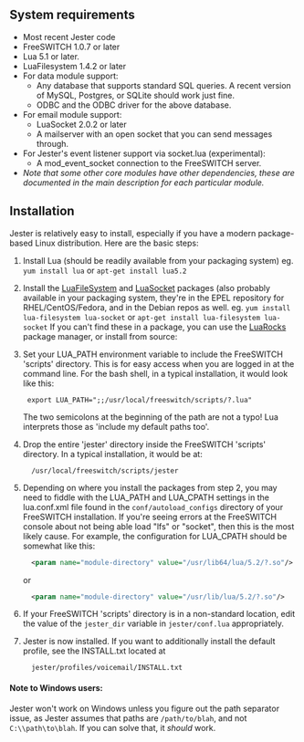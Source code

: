 ## System requirements
 * Most recent Jester code
 * FreeSWITCH 1.0.7 or later
 * Lua 5.1 or later.
 * LuaFilesystem 1.4.2 or later
 * For data module support:
    * Any database that supports standard SQL queries. A recent version of
      MySQL, Postgres, or SQLite should work just fine.
    * ODBC and the ODBC driver for the above database.
 * For email module support:
    * LuaSocket 2.0.2 or later
    * A mailserver with an open socket that you can send messages through.
 * For Jester's event listener support via socket.lua (experimental):
    * A mod_event_socket connection to the FreeSWITCH server.
 * *Note that some other core modules have other dependencies, these are
    documented in the main description for each particular module.*

## Installation
Jester is relatively easy to install, especially if you have a modern package-based Linux distribution.  Here are the basic steps:

1. Install Lua (should be readily available from your packaging system)
   eg. ```yum install lua``` or ```apt-get install lua5.2```

2. Install the [LuaFileSystem](http://keplerproject.github.com/luafilesystem)
   and [LuaSocket](http://w3.impa.br/~diego/software/luasocket) packages (also
   probably available in your packaging system, they're in the EPEL repository for
   RHEL/CentOS/Fedora, and in the Debian repos as well. eg.
   ```yum install lua-filesystem lua-socket``` or ```apt-get install
   lua-filesystem lua-socket```
   If you can't find these in a package, you can use the
   [LuaRocks](http://luarocks.org) package manager, or install from source:

3. Set your LUA_PATH environment variable to include the FreeSWITCH 'scripts'
   directory.  This is for easy access when you are logged in at the command
   line.  For the bash shell, in a typical installation, it would look like
   this:
    ```
     export LUA_PATH=";;/usr/local/freeswitch/scripts/?.lua"
    ```


   The two semicolons at the beginning of the path are not a typo!  Lua
   interprets those as 'include my default paths too'.

4. Drop the entire 'jester' directory inside the FreeSWITCH 'scripts'
   directory.  In a typical installation, it would be at:

    ```
      /usr/local/freeswitch/scripts/jester
    ```



5. Depending on where you install the packages from step 2, you may need to
   fiddle with the LUA_PATH and LUA_CPATH settings in the lua.conf.xml file
   found in the ```conf/autoload_configs``` directory of your FreeSWITCH
   installation.
   If you're seeing errors at the FreeSWITCH console about not being able
   load "lfs" or "socket", then this is the most likely cause.
   For example, the configuration for LUA_CPATH should be somewhat like this:


    ```xml
      <param name="module-directory" value="/usr/lib64/lua/5.2/?.so"/>
    ```
   or

    ```xml
      <param name="module-directory" value="/usr/lib/lua/5.2/?.so"/>
    ```



6. If your FreeSWITCH 'scripts' directory is in a non-standard location, edit
   the value of the ```jester_dir``` variable in ```jester/conf.lua```
   appropriately.

7. Jester is now installed.  If you want to additionally install the default
   profile, see the INSTALL.txt located at

    ```
      jester/profiles/voicemail/INSTALL.txt
    ```


#### Note to Windows users:
  Jester won't work on Windows unless you figure out the path separator
  issue, as Jester assumes that paths are ```/path/to/blah```, and not
  ```C:\\path\to\blah```.  If you can solve that, it *should* work.

